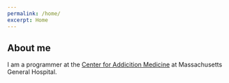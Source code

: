 ```yaml
---
permalink: /home/
excerpt: Home
---
```



## About me

I am a programmer at the [Center for Addicition Medicine](https://www.mghaddictionmedicine.com) at Massachusetts General Hospital.


